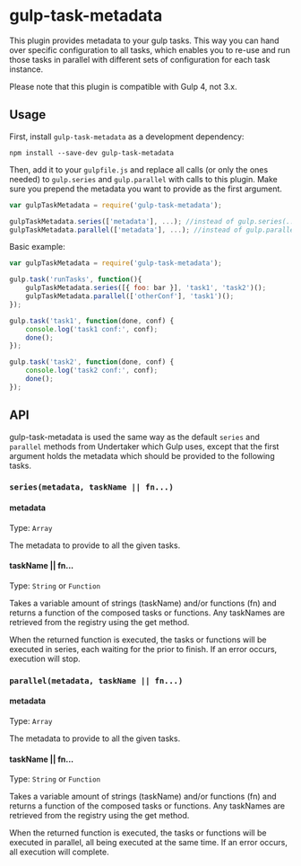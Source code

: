 # gulp-task-metadata

This plugin provides metadata to your gulp tasks. This way you can hand over specific configuration to all tasks, which enables you to re-use and run those tasks in parallel with different sets of configuration for each task instance.

Please note that this plugin is compatible with Gulp 4, not 3.x.

## Usage

First, install `gulp-task-metadata` as a development dependency:

```shell
npm install --save-dev gulp-task-metadata
```
Then, add it to your `gulpfile.js` and replace all calls (or only the ones needed) to `gulp.series` and `gulp.parallel` with calls to this plugin. Make sure you prepend the metadata you want to provide as the first argument.

```javascript
var gulpTaskMetadata = require('gulp-task-metadata');

gulpTaskMetadata.series(['metadata'], ...); //instead of gulp.series(...)
gulpTaskMetadata.parallel(['metadata'], ...); //instead of gulp.parallel(...)
```

Basic example:
```javascript
var gulpTaskMetadata = require('gulp-task-metadata');

gulp.task('runTasks', function(){
    gulpTaskMetadata.series([{ foo: bar }], 'task1', 'task2')();
    gulpTaskMetadata.parallel(['otherConf'], 'task1')();
});

gulp.task('task1', function(done, conf) {
    console.log('task1 conf:', conf);
    done();
});

gulp.task('task2', function(done, conf) {
    console.log('task2 conf:', conf);
    done();
});
```

## API

gulp-task-metadata is used the same way as the default `series` and `parallel` methods from Undertaker which Gulp uses, except that the first argument holds the metadata which should be provided to the following tasks.

### `series(metadata, taskName || fn...)`

#### metadata
Type: `Array`

The metadata to provide to all the given tasks.

#### taskName || fn...
Type: `String` or `Function`

Takes a variable amount of strings (taskName) and/or functions (fn) and returns a function of the composed tasks or functions. Any taskNames are retrieved from the registry using the get method.

When the returned function is executed, the tasks or functions will be executed in series, each waiting for the prior to finish. If an error occurs, execution will stop.

### `parallel(metadata, taskName || fn...)`

#### metadata
Type: `Array`

The metadata to provide to all the given tasks.

#### taskName || fn...
Type: `String` or `Function`

Takes a variable amount of strings (taskName) and/or functions (fn) and returns a function of the composed tasks or functions. Any taskNames are retrieved from the registry using the get method.

When the returned function is executed, the tasks or functions will be executed in parallel, all being executed at the same time. If an error occurs, all execution will complete.
